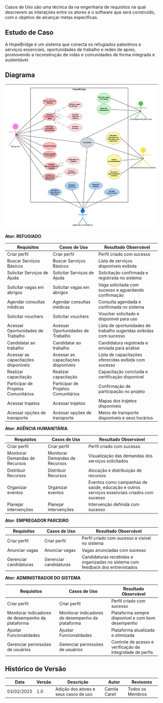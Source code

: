 Casos de Uso são uma técnica da na engenharia de requisitos na qual descrevem as interações entre os atores e o software que será construído, com o objetivo de alcançar metas específicas. 

## Estudo de Caso
A HopeBridge é um sistema que conecta os refugiados palestinos a serviços essenciais, oportunidades de  trabalho e redes de apoio, promovendo a reconstrução de vidas e comunidades de forma  integrada e sustentável. 

## Diagrama

![Diagrama](../assets/diagrama.JPEG)

**Ator: REFUGIADO**

| Requisitos                        | Casos de Uso                        | Resultado Observável                                                  |
|------------------------------------|-------------------------------------|----------------------------------------------------------------------|
| Criar perfil                      | Criar perfil                        | Perfil criado com sucesso                                             |
| Buscar Serviços Básicos           | Buscar Serviços Básicos             | Lista de serviços disponíveis exibida                                |
| Solicitar Serviços de Ajuda       | Solicitar Serviços de Ajuda         | Solicitação confirmada e registrada no sistema                       |
| Solicitar vagas em abrigos        | Solicitar vagas em abrigos          | Vaga solicitada com sucesso e aguardando confirmação                 |
| Agendar consultas médicas         | Agendar consultas médicas           | Consulta agendada e confirmada no sistema                             |
| Solicitar vouchers                | Solicitar vouchers                  | Voucher solicitado e disponível para uso                             |
| Acessar Oportunidades de Trabalho | Acessar Oportunidades de Trabalho   | Lista de oportunidades de trabalho sugeridas exibidas com sucesso    |
| Candidatar ao trabalho            | Candidatar ao trabalho              | Candidatura registrada e enviada para análise                        |
| Acessar as capacitações disponíveis| Acessar as capacitações disponíveis | Lista de capacitações oferecidas exibida com sucesso                 |
| Realizar capacitação              | Realizar capacitação                | Capacitação concluída e certificação disponível                      |
| Participar de Projetos Comunitários| Participar de Projetos Comunitários | Confirmação de participação no projeto                               |
| Acessar trajetos                  | Acessar trajetos                    | Mapas dos trajetos disponíveis                                       |
| Acessar opções de transporte      | Acessar opções de transporte        | Meios de transporte disponíveis e seus horários                      |



**Ator: AGÊNCIA HUMANITÁRIA**

| Requisitos                        | Casos de Uso                        | Resultado Observável                                                  |
|------------------------------------|-------------------------------------|----------------------------------------------------------------------|
| Criar perfil                      | Criar perfil                        | Perfil criado com sucesso                                             |
| Monitorar Demandas de Recursos    | Monitorar Demandas de Recursos      | Visualização das demandas dos serviços solicitados                   |
| Distribuir Recursos               | Distribuir Recursos                 | Alocação e distribuição de recursos                                   |
| Organizar eventos                 | Organizar eventos                   | Eventos como campanhas de saúde, educação e outros serviços essenciais criados com sucesso |
| Planejar intervenções             | Planejar intervenções               | Intervenção definida com sucesso                                      |


**Ator: EMPREGADOR PARCEIRO**

| Requisitos            | Casos de Uso            | Resultado Observável                                                      |
|---------------------------|---------------------------|------------------------------------------------------------------------|
| Criar perfil              | Criar perfil              | Perfil criado com sucesso e visível no sistema                        |
| Anunciar vagas            | Anunciar vagas            | Vagas anunciadas com sucesso                                          |
| Gerenciar candidaturas    | Gerenciar candidaturas    | Candidaturas recebidas e organizadas no sistema com feedback dos entrevistados |


**Ator: ADMINISTRADOR DO SISTEMA**

| Requisitos            | Casos de Uso            | Resultado Observável                                                      |
|-----------------------------------------|-----------------------------------------|----------------------------------------------------------------|
| Criar perfil                            | Criar perfil                            | Perfil criado com sucesso                                     |
| Monitorar indicadores de desempenho da plataforma | Monitorar indicadores de desempenho da plataforma | Plataforma sempre disponível e com bom desempenho             |
| Ajustar Funcionalidades                 | Ajustar Funcionalidades                 | Plataforma atualizada e otimizada                             |
| Gerenciar permissões de usuários        | Gerenciar permissões de usuários        | Controle de acesso e verificação da integridade de perfis    |


## Histórico de Versão

| **Data**     | **Versão** | **Descrição**                                       | **Autor**                    | **Revisores**               |
|--------------|------------|-----------------------------------------------------|------------------------------|-----------------------------|
| 03/02/2025   | 1.0        | Adição dos atores e seus casos de uso        | Camila Careli              | Todos os Membros            |
